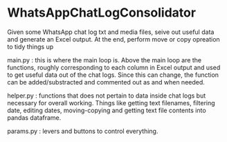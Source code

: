# WhatsAppChatLogConsolidator
Given some WhatsApp chat log txt and media files, seive out useful data and generate an Excel output. At the end, perform move or copy opreation to tidy things up

main.py : this is where the main loop is. Above the main loop are the functions, roughly corresponding to each column in Excel output and used to get useful data out of the chat logs. Since this can change, the function can be added/substracted and commented out as and when needed.

helper.py : functions that does not pertain to data inside chat logs but necessary for overall working. Things like getting text filenames, filtering date, editing dates, moving-copying and getting text file contents into pandas dataframe.

params.py : levers and buttons to control everything.

